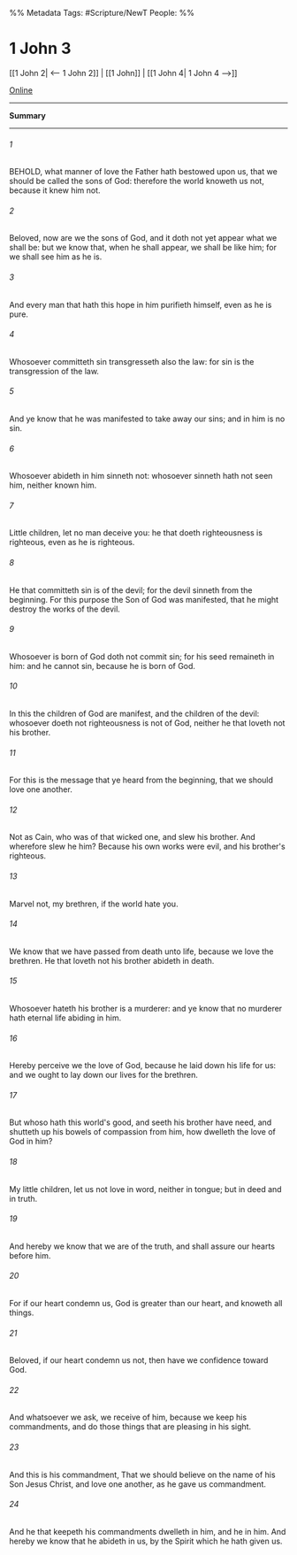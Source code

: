 %% Metadata
Tags: #Scripture/NewT
People: 
%%
# 1 John 3
[[1 John 2| <-- 1 John 2]] | [[1 John]] | [[1 John 4| 1 John 4 -->]]

[Online](https://churchofjesuschrist.org/study/scriptures/nt/1-jn/3?lang=eng)

---
__Summary__



---
###### 1
BEHOLD, what manner of love the Father hath bestowed upon us, that we should be called the sons of God: therefore the world knoweth us not, because it knew him not.
###### 2
Beloved, now are we the sons of God, and it doth not yet appear what we shall be: but we know that, when he shall appear, we shall be like him; for we shall see him as he is.
###### 3
And every man that hath this hope in him purifieth himself, even as he is pure.
###### 4
Whosoever committeth sin transgresseth also the law: for sin is the transgression of the law.
###### 5
And ye know that he was manifested to take away our sins; and in him is no sin.
###### 6
Whosoever abideth in him sinneth not: whosoever sinneth hath not seen him, neither known him.
###### 7
Little children, let no man deceive you: he that doeth righteousness is righteous, even as he is righteous.
###### 8
He that committeth sin is of the devil; for the devil sinneth from the beginning. For this purpose the Son of God was manifested, that he might destroy the works of the devil.
###### 9
Whosoever is born of God doth not commit sin; for his seed remaineth in him: and he cannot sin, because he is born of God.
###### 10
In this the children of God are manifest, and the children of the devil: whosoever doeth not righteousness is not of God, neither he that loveth not his brother.
###### 11
For this is the message that ye heard from the beginning, that we should love one another.
###### 12
Not as Cain, who was of that wicked one, and slew his brother. And wherefore slew he him? Because his own works were evil, and his brother's righteous.
###### 13
Marvel not, my brethren, if the world hate you.
###### 14
We know that we have passed from death unto life, because we love the brethren. He that loveth not his brother abideth in death.
###### 15
Whosoever hateth his brother is a murderer: and ye know that no murderer hath eternal life abiding in him.
###### 16
Hereby perceive we the love of God, because he laid down his life for us: and we ought to lay down our lives for the brethren.
###### 17
But whoso hath this world's good, and seeth his brother have need, and shutteth up his bowels of compassion from him, how dwelleth the love of God in him?
###### 18
My little children, let us not love in word, neither in tongue; but in deed and in truth.
###### 19
And hereby we know that we are of the truth, and shall assure our hearts before him.
###### 20
For if our heart condemn us, God is greater than our heart, and knoweth all things.
###### 21
Beloved, if our heart condemn us not, then have we confidence toward God.
###### 22
And whatsoever we ask, we receive of him, because we keep his commandments, and do those things that are pleasing in his sight.
###### 23
And this is his commandment, That we should believe on the name of his Son Jesus Christ, and love one another, as he gave us commandment.
###### 24
And he that keepeth his commandments dwelleth in him, and he in him. And hereby we know that he abideth in us, by the Spirit which he hath given us.



